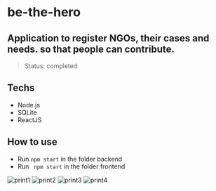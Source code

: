 # be-the-hero
## Application to register NGOs, their cases and needs. so that people can contribute.

> Status: completed

## Techs

+ Node.js
+ SQLite
+ ReactJS


## How to use

+ Run ```npm start``` in the folder backend
+ Run ``` npm start``` in the folder frontend


![print1](https://user-images.githubusercontent.com/92328683/148700252-bd746d5c-0157-48e5-8051-fa7309001be2.png)
![print2](https://user-images.githubusercontent.com/92328683/148700258-ba530ca5-c45f-459e-bcb2-615c742ddc1f.png)
![print3](https://user-images.githubusercontent.com/92328683/148700259-196bd9cc-2d9d-442c-96e6-6c44eda4ef6c.png)
![print4](https://user-images.githubusercontent.com/92328683/148700261-095da8b9-585e-452e-bb20-697fe76f720b.png)

